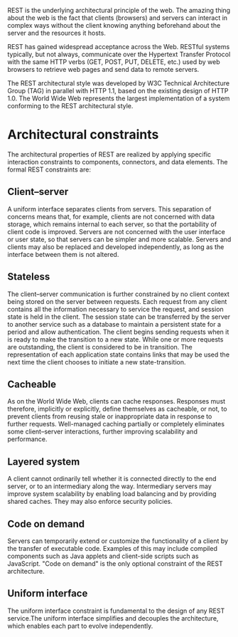 REST is the underlying architectural principle of the web. The amazing thing about the web is the fact that clients (browsers) and servers can interact in complex ways without the client knowing anything beforehand about the server and the resources it hosts.

REST has gained widespread acceptance across the Web. RESTful systems typically, but not always, communicate over the Hypertext Transfer Protocol with the same HTTP verbs (GET, POST, PUT, DELETE, etc.) used by web browsers to retrieve web pages and send data to remote servers.

The REST architectural style was developed by W3C Technical Architecture Group (TAG) in parallel with HTTP 1.1, based on the existing design of HTTP 1.0. The World Wide Web represents the largest implementation of a system conforming to the REST architectural style.

# Architectural constraints

The architectural properties of REST are realized by applying specific interaction constraints to components, connectors, and data elements. The formal REST constraints are:

## Client–server

A uniform interface separates clients from servers. This separation of concerns means that, for example, clients are not concerned with data storage, which remains internal to each server, so that the portability of client code is improved. Servers are not concerned with the user interface or user state, so that servers can be simpler and more scalable. Servers and clients may also be replaced and developed independently, as long as the interface between them is not altered.

## Stateless

The client–server communication is further constrained by no client context being stored on the server between requests. Each request from any client contains all the information necessary to service the request, and session state is held in the client. The session state can be transferred by the server to another service such as a database to maintain a persistent state for a period and allow authentication. The client begins sending requests when it is ready to make the transition to a new state. While one or more requests are outstanding, the client is considered to be in transition. The representation of each application state contains links that may be used the next time the client chooses to initiate a new state-transition.

## Cacheable

As on the World Wide Web, clients can cache responses. Responses must therefore, implicitly or explicitly, define themselves as cacheable, or not, to prevent clients from reusing stale or inappropriate data in response to further requests. Well-managed caching partially or completely eliminates some client–server interactions, further improving scalability and performance.

## Layered system

A client cannot ordinarily tell whether it is connected directly to the end server, or to an intermediary along the way. Intermediary servers may improve system scalability by enabling load balancing and by providing shared caches. They may also enforce security policies.

## Code on demand

Servers can temporarily extend or customize the functionality of a client by the transfer of executable code. Examples of this may include compiled components such as Java applets and client-side scripts such as JavaScript. "Code on demand" is the only optional constraint of the REST architecture.

## Uniform interface

The uniform interface constraint is fundamental to the design of any REST service.The uniform interface simplifies and decouples the architecture, which enables each part to evolve independently.

